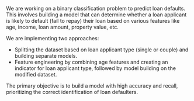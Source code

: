 We are working on a binary classification problem to predict loan defaults. 
This involves building a model that can determine whether a loan applicant is likely to default (fail to repay) their loan based on various features like age, income, loan amount, property value, etc.

We are implementing two approaches:
  * Splitting the dataset based on loan applicant type (single or couple) and building separate models.
  * Feature engineering by combining age features and creating an indicator for loan applicant type, followed by model building on the modified dataset.

The primary objective is to build a model with high accuracy and recall, prioritizing the correct identification of loan defaulters.
